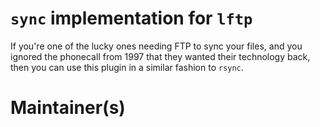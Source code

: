 # `sync` implementation for `lftp`

If you're one of the lucky ones needing FTP to sync your files, and you ignored
the phonecall from 1997 that they wanted their technology back, then you can use
this plugin in a similar fashion to `rsync`.

# Maintainer(s)
